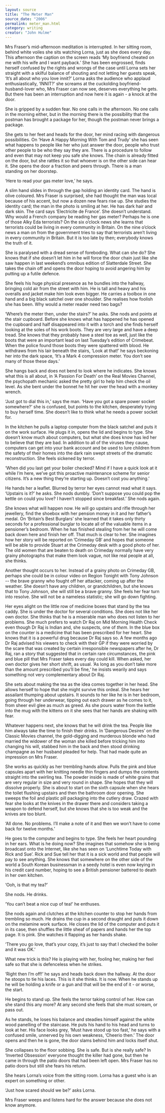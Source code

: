 ```yaml
---
layout: source
title: "The Meter Man"
source_date: "2006"
permalink: meter_man.html
category: writing
creator: "John Hulme"
---
```


  Mrs Fraser’s mid-afternoon meditation is interrupted. In her
  sitting room, behind white voiles she sits watching Lorna, just
  as she does every day. This afternoon the caption on the screen
  reads ‘My boyfriend cheated on me with his wife and I want
  payback.’ She has been engrossed, finds herself confused by the
  rights and wrongs of the case until Lorna sets her straight with
  a skilful balance of shouting and not letting her guests speak,
  ‘It’s all about who you love innit?’ Lorna asks the audience
  who applaud enthusiastically, ‘INNIT?’ she screams at the
  cuckolding boyfriend-husband-lover who, Mrs Fraser can now see,
  deserves everything he gets. But there has been an interruption
  and now here it is again - a knock at the door.

  She is gripped by a sudden fear. No one calls in the afternoon.
  No one calls in the morning either, but in the morning there is
  the possibility that the postman has brought a package for her,
  though the postman never brings a package.

  She gets to her feet and heads for the door, her mind racing
  with dangerous possibilities. On ‘Have A Happy Morning With Tom
  and Trudy’ she has seen what happens to people like her who just
  answer the door, people who trust other people to be who they
  say they are. There is a procedure to follow and even that may
  not keep you safe she knows. The chain is already fitted on the
  door, but she rattles it so that whoever is on the other side
  can hear it. She opens the door a fraction and peers through.
  There is a man standing on her doorstep.

  ‘Here to read your gas meter love,’ he says.

  A slim hand slides in through the gap holding an identity card.
  The hand is olive coloured. Mrs Fraser is surprised, she had
  thought the man was local because of his accent, but now a
  dozen new fears rise up. She studies the identity card; the man
  in the photo is smiling at her. He has dark hair and dark skin.
  The card says ‘Electricite de France’. She doesn’t understand.
  Why would a French company be reading her gas meter? Perhaps he
  is one of those Alky Eda terrorists? On the six o’clock news she
  learns that terrorists could be living in every community in
  Britain. On the nine o’clock news a man on from the government
  tries to say that terrorists aren’t living in every community
  in Britain. But it is too late by then; everybody knows the
  truth of it.

  She is paralysed with a dread sense of foreboding. What can she
  do? She knows that if she doesn’t let him in he will force the
  door chain just like she saw happen in last weekend’s omnibus
  edition of Slatterdale Street. She takes the chain off and
  opens the door hoping to avoid angering him by putting up a
  futile defence.

  She feels his huge physical presence as he bundles into the
  hallway, bringing cold air from the street with him. He is tall
  and heavy and his overalls and jacket make him look even bigger.
  He carries a toolbox in one hand and a big black satchel over
  one shoulder. She realises how foolish she has been. Why would
  a meter reader need two bags?

  ‘Where’s the meter then, under the stairs?’ he asks. She nods
  and points at the stair cupboard. Before she knows what has
  happened he has opened the cupboard and half disappeared into
  it with a torch and she finds herself looking at the soles of
  his work boots. They are very large and have a deep tread. She
  knows that they probably have a steel toe as well, just like
  the boots that were an important lead on last Tuesday’s edition
  of Crimebeat. When the police found those boots they were
  spattered with blood. He withdraws from his lair beneath the
  stairs, ‘Look at that!’ he says beckoning her into the dark
  space, ‘It’s a Mark 4 compression meter. You don’t see many of
  those these days.’

  She hangs back and does not bend to look where he indicates. She
  knows what this is all about, in ‘A Passion For Death’ on the
  Real Movies Channel, the psychopath mechanic asked the pretty
  girl to help him check the oil level. As she bent under the
  bonnet he hit her over the head with a monkey wrench.

  ‘Just got to dial this in,’ says the man. ‘Have you got a
  spare power socket somewhere?’ she is confused, but points to
  the kitchen, desperately trying to buy herself time. She
  doesn’t like to think what he needs a power socket for.

  In the kitchen he pulls a laptop computer from the black satchel
  and puts it on the work surface. He plugs it in, opens the lid
  and begins to type. She doesn’t know much about computers, but
  what she does know has led her to believe that they are bad. 
  In addition to all of the viruses they
  cause, computers can get into your bank account and be used to
  lure children from the safety of their homes into the dark rain
  swept streets of the dramatic reconstruction. She feels sickened
  by terror.

  ‘When did you last get your boiler checked? Mind if I have a
  quick look at it while I’m here, we’ve got this proactive
  maintenance scheme for senior citizens. It’s a new thing
  they’re starting up. Doesn’t cost you anything.’

  He hands her a leaflet. Blurred by terror her eyes cannot read
  what it says. ‘Upstairs is it?’ he asks. She nods dumbly.
  ‘Don’t suppose you could pop the kettle on could you love?
  I haven’t stopped since breakfast.’ She nods again.

  She knows what will happen now. He will go upstairs and rifle
  through her jewellery, find the shoebox with her pension money
  in it and her father’s medal. On ‘Britain’s Best Burglars’ she
  learned that it takes only thirty seconds for a professional
  burglar to locate all of the valuable items in a pensioner’s
  bedroom. When he has finished stealing from her he will come
  back down here and finish her off. That much is clear to her.
  She imagines how her story will be reported on ’Crimeday GB‘
  and hopes that someone will be able to provide Stuart at the
  Crimeday desk with a good photo of her. The old women that are
  beaten to death on Crimeday normally have very grainy
  photographs that make them look vague, not like real people at
  all, she thinks.

  Another thought occurs to her. Instead of a grainy photo on
  Crimeday GB, perhaps she could be in colour video on Region
  Tonight with Tony Johnson -- the brave granny who fought off her
  attacker, coming up after the weather. She doesn’t have any
  children, or grandchildren, but she knows that to Tony Johnson,
  she will still be a brave granny. She feels her fear turn into
  resolve. She will not be a nameless statistic; she will go down
  fighting.

  Her eyes alight on the little row of medicine boxes that stand
  by the tea caddy. She is under the doctor for several
  conditions. She does not like her own doctor. She thinks that
  he is a miserable man who does not listen to her problems. She
  much prefers to watch Dr Raj on Mid Morning Health Check even
  though Dr Raj is Indian and, she suspects, one of _them_. In the
  blue box on the counter is a medicine that has been prescribed
  for her heart. She knows that it is a powerful drug because Dr
  Raj says so. A few months ago Dr Raj advised his viewers to
  check with their GP if they were worried by the scare that was
  created by certain irresponsible newspapers after he, Dr Raj,
  ran a story that suggested that in certain rare circumstances,
  the pink and blue pill that Mrs Fraser takes every day could
  kill. When asked, her own doctor gives her short shrift, as
  usual. ’As long as you don’t take more than the amount
  prescribed you’ll be fine,‘ he insists wearily and says
  something not very complementary about Dr Raj.

  She sets about making the tea as the idea comes together in her
  head. She allows herself to hope that she might survive this
  ordeal. She hears her assailant thumping about upstairs. It
  sounds to her like he is in her bedroom, going through her
  underwear, tipping out each drawer as he comes to it, from
  sheer evil glee as much as greed. As she pours water from the
  kettle into the mug with the kittens on it she sees that her
  hands are shaking with fear.

  Whatever happens next, she knows that he will drink the tea.
  People like him always take the time to finish their drinks. In
  ’Dangerous Desires’ on the Classic Movies channel, the
  gold-digging and murderous blonde who had married the widower
  of the woman she killed before tricking him into changing his
  will, stabbed him in the back and then stood drinking champagne
  as her husband pleaded for help. That had made quite an
  impression on Mrs Fraser.

  She works as quickly as her trembling hands allow. Pulls the
  pink and blue capsules apart with her knitting needle thin
  fingers and dumps the contents straight into the swirling tea.
  The powder inside is made of white grains that are very regular
  in size and very round in shape. She hopes that they will
  dissolve properly. She is about to start on the sixth capsule
  when she hears the toilet flushing upstairs and then the
  bathroom door opening. She sweeps the foil and plastic pill
  packaging into the cutlery draw. Crazed with fear she looks at
  the knives in the drawer there and considers taking a weapon to
  defend herself, but she knows that she is too weak and the
  knives are too blunt.

  ‘All done. No problems. I’ll make a note of it and then we
  won’t have to come back for twelve months.’

  He goes to the computer and begins to type. She feels her heart
  pounding in her ears. What is he doing now? She imagines that
  somehow she is being broadcast onto the Internet, like she has
  seen on ‘Lunchtime Today with Rick and Sue’. Rick and Sue tell
  her that it is a sick world and that people will pay to see
  anything. She knows that somewhere on the other side of the
  world a South Korean businessman in a seedy hotel is even now
  keying in his credit card number, hoping to see a British
  pensioner battered to death in her own kitchen.

  ‘Ooh, is that my tea?’

  She nods. He drinks.

  ‘You can’t beat a nice cup of tea!’ he enthuses.

  She nods again and clutches at the kitchen counter to stop her
  hands from trembling so much. He drains the cup in a second
  draught and puts it down on the melamine work surface. He
  closes the lid of the computer and puts it in its case, then
  shuffles the little sheaf of papers and hands her the top page.
  It is pink. She watches it flapping as her hands shake.

  ‘There you go love, that’s your copy, it’s just to say that I
  checked the boiler and it was OK.’

  What new trick is this? He is playing with her, fooling her,
  making her feel safe so that she is defenceless when he
  strikes.

  ‘Right then I’m off!’ he says and heads back down the hallway.
  At the door he stoops to tie his laces. This is it she thinks.
  It is now. When he stands up he will be holding a knife or a
  gun and that will be the end of it - or worse, the start.

  He begins to stand up. She feels the terror taking control of
  her. How can she stand this any more? At any second she feels
  that she must scream, or pass out.

  As he stands, he loses his balance and steadies himself against
  the white wood panelling of the staircase. He puts his hand to
  his head and turns to look at her. His face looks grey, ‘Must
  have stood up too fast,’ he says with a confused smile,
  unnerved by his own weakness, ‘Cheerio then.’ The door opens
  and then he is gone, the door slams behind him and locks itself
  shut.

  She collapses to the floor sobbing. She is safe. But is she
  really safe? In ‘Inverted Obsession’ everyone thought the
  killer had gone, but then he came in through the patio doors
  that had been left open. Mrs Fraser has no patio doors but
  still she fears his return.

  She hears Lorna’s voice from the sitting room. Lorna has a guest
  who is an expert on something or other.

  ‘Just how scared should we be?’ asks Lorna.

  Mrs Fraser weeps and listens hard for the answer because she
  does not know anymore.
